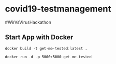 # covid19-testmanagement
#WirVsVirusHackathon


## Start App with Docker
```
docker build -t get-me-tested:latest .

docker run -d -p 5000:5000 get-me-tested
```
